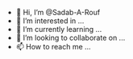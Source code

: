 - 👋 Hi, I’m @Sadab-A-Rouf
- 👀 I’m interested in ...
- 🌱 I’m currently learning ...
- 💞️ I’m looking to collaborate on ...
- 📫 How to reach me ...

<!---
Sadab-A-Rouf/Sadab-A-Rouf is a ✨ special ✨ repository because its `README.md` (this file) appears on your GitHub profile.
You can click the Preview link to take a look at your changes.
--->
